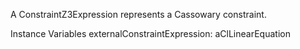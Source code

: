 A ConstraintZ3Expression represents a Cassowary constraint.

Instance Variables
	externalConstraintExpression:		aClLinearEquation
